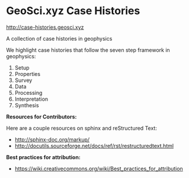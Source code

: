 # GeoSci.xyz Case Histories

http://case-histories.geosci.xyz

A collection of case histories in geophysics

We highlight case histories that follow the seven step framework in geophysics:

1. Setup
2. Properties
3. Survey
4. Data
5. Processing
6. Interpretation 
7. Synthesis

**Resources for Contributors:**

Here are a couple resources on sphinx and reStructured Text:

- http://sphinx-doc.org/markup/
- http://docutils.sourceforge.net/docs/ref/rst/restructuredtext.html

**Best practices for attribution:**

- https://wiki.creativecommons.org/wiki/Best_practices_for_attribution
